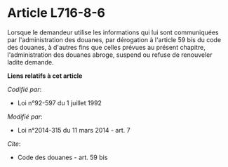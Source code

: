 # Article L716-8-6

Lorsque le demandeur utilise les informations qui lui sont communiquées par l'administration des douanes, par dérogation à
l'article 59 bis du code des douanes, à d'autres fins que celles prévues au présent chapitre, l'administration des douanes
abroge, suspend ou refuse de renouveler ladite demande.

**Liens relatifs à cet article**

_Codifié par_:

  - Loi n°92-597 du 1 juillet 1992

_Modifié par_:

  - Loi n°2014-315 du 11 mars 2014 - art. 7

_Cite_:

  - Code des douanes - art. 59 bis
